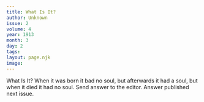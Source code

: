 ```yaml
---
title: What Is It?
author: Unknown
issue: 2
volume: 4
year: 1913
month: 3
day: 2
tags:
layout: page.njk
image:
---
```

What Is It?      When it was born it bad no soul, but afterwards it had a soul, but when it died it had no soul. Send answer to the editor. Answer published next issue.




